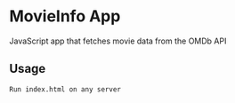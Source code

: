 # MovieInfo App

JavaScript app that fetches movie data from the OMDb API

## Usage

```bash
Run index.html on any server
```
